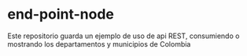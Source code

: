 # end-point-node
Este repositorio guarda un ejemplo de uso de api REST, consumiendo o mostrando los departamentos y municipios de Colombia
